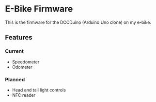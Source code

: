 # E-Bike Firmware

This is the firmware for the DCCDuino (Arduino Uno clone) on my e-bike.

## Features

### Current

* Speedometer
* Odometer

### Planned

* Head and tail light controls
* NFC reader